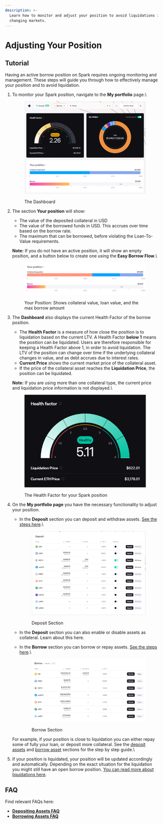 ```yaml
---
description: >-
  Learn how to monitor and adjust your position to avoid liquidations in
  changing markets.
---
```


# Adjusting Your Position

## Tutorial

Having an active borrow position on Spark requires ongoing monitoring and management. These steps will guide you through how to effectively manage your position and to avoid liquidation.

1.  To monitor your Spark position, navigate to the **My portfolio** page.\


    <figure><img src="../../.gitbook/assets/deposit-2 (1).png" alt=""><figcaption><p>The Dashboard</p></figcaption></figure>


2.  The section **Your position** will show:

    * The value of the deposited collateral in USD
    * The value of the borrowed funds in USD. This accrues over time based on the borrow rate.
    * The maximum that can be borrowed, before violating the Loan-To-Value requirements.

    **Note:** If you do not have an active position, it will show an empty position, and a button below to create one using the **Easy Borrow Flow**.\


    <figure><img src="../../.gitbook/assets/deposit-5.png" alt=""><figcaption><p>Your Position: Shows collateral value, loan value, and the max borrow amount</p></figcaption></figure>
3.  The **Dashboard** also displays the current Health Factor of the borrow position.

    * The **Health Factor** is a measure of how close the position is to liquidation based on the current LTV. A Health Factor **below 1** means the position can be liquidated. Users are therefore responsible for keeping a Health Factor above 1, in order to avoid liquidation. The LTV of the position can change over time if the underlying collateral changes in value, and as debt accrues due to interest rates.
    * **Current Price** shows the current market price of the collateral asset.
    * If the price of the collateral asset reaches the **Liquidation Price**, the position can be liquidated.

    **Note:** If you are using more than one collateral type, the current price and liquidation price information is not displayed.\


    <figure><img src="../../.gitbook/assets/deposit-8.png" alt=""><figcaption><p>The Health Factor for your Spark position</p></figcaption></figure>


4.  On the **My portfolio page** you have the necessary functionality to adjust your position.

    *   In the **Deposit** section you can deposit and withdraw assets. [See the steps here](depositing-assets.md).\


        <figure><img src="../../.gitbook/assets/deposit-3.png" alt=""><figcaption><p>Deposit Section</p></figcaption></figure>
    * In the **Deposit** section you can also enable or disable assets as collateral. Learn about this here.
    *   In the **Borrow** section you can borrow or repay assets. [See the steps here](borrowing-assets.md).\


        <figure><img src="../../.gitbook/assets/deposit-9.png" alt=""><figcaption><p>Borrow Section</p></figcaption></figure>



    For example, if your position is close to liquidation you can either repay some of fully your loan, or deposit more collateral. See the [deposit assets](depositing-assets.md) and [borrow asset](borrowing-assets.md) sections for the step by step guide.\

5. If your position is liquidated, your position will be updated accordingly and automatically. Depending on the exact situation for the liquidation you might still have an open borrow position. [You can read more about liquidations here](liquidations.md).

## FAQ

Find relevant FAQs here:

* [**Depositing Assets FAQ**](depositing-assets.md#faq)
* [**Borrowing Assets FAQ**](borrowing-assets.md#faq)
